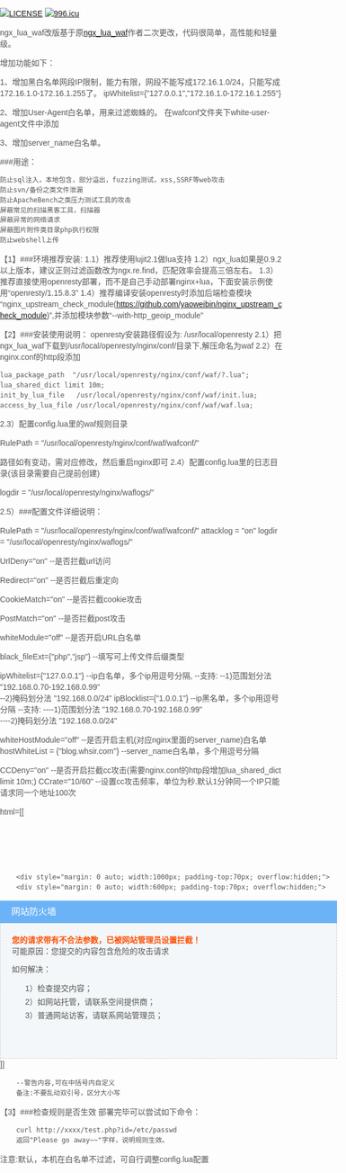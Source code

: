 [![LICENSE](https://img.shields.io/badge/license-Anti%20996-blue.svg)](https://github.com/996icu/996.ICU/blob/master/LICENSE)
[![996.icu](https://img.shields.io/badge/link-996.icu-red.svg)](https://996.icu) 

ngx_lua_waf改版基于原[ngx_lua_waf](https://github.com/loveshell/ngx_lua_waf)作者二次更改，代码很简单，高性能和轻量级。


增加功能如下：

1、增加黑白名单网段IP限制，能力有限，网段不能写成172.16.1.0/24，只能写成172.16.1.0-172.16.1.255了。
ipWhitelist={"127.0.0.1","172.16.1.0-172.16.1.255"}

2、增加User-Agent白名单，用来过滤蜘蛛的。
在wafconf文件夹下white-user-agent文件中添加

3、增加server_name白名单。



###用途：

	防止sql注入，本地包含，部分溢出，fuzzing测试，xss,SSRF等web攻击
	防止svn/备份之类文件泄漏
	防止ApacheBench之类压力测试工具的攻击
	屏蔽常见的扫描黑客工具，扫描器
	屏蔽异常的网络请求
	屏蔽图片附件类目录php执行权限
	防止webshell上传
	
【1】###环境推荐安装:
1.1）推荐使用lujit2.1做lua支持
1.2）ngx_lua如果是0.9.2以上版本，建议正则过滤函数改为ngx.re.find，匹配效率会提高三倍左右。
1.3）推荐直接使用openresty部署，而不是自己手动部署nginx+lua，下面安装示例使用“openresty/1.15.8.3”
1.4）推荐编译安装openresty时添加后端检查模块 “nginx_upstream_check_module(https://github.com/yaoweibin/nginx_upstream_check_module)”,并添加模块参数“--with-http_geoip_module”

【2】###安装使用说明：
openresty安装路径假设为: /usr/local/openresty
2.1）把ngx_lua_waf下载到/usr/local/openresty/nginx/conf/目录下,解压命名为waf
2.2）在nginx.conf的http段添加

    lua_package_path  "/usr/local/openresty/nginx/conf/waf/?.lua";
    lua_shared_dict limit 10m;
    init_by_lua_file   /usr/local/openresty/nginx/conf/waf/init.lua;
    access_by_lua_file /usr/local/openresty/nginx/conf/waf/waf.lua;
		
2.3）配置config.lua里的waf规则目录

RulePath = "/usr/local/openresty/nginx/conf/waf/wafconf/"

路径如有变动，需对应修改，然后重启nginx即可
2.4）配置config.lua里的日志目录(该目录需要自己提前创建)

logdir = "/usr/local/openresty/nginx/waflogs/"

2.5）###配置文件详细说明：

RulePath = "/usr/local/openresty/nginx/conf/waf/wafconf/"
attacklog = "on"
logdir = "/usr/local/openresty/nginx/waflogs/"


UrlDeny="on"
--是否拦截url访问

Redirect="on"
--是否拦截后重定向

CookieMatch="on"
--是否拦截cookie攻击

PostMatch="on"
--是否拦截post攻击

whiteModule="off"
--是否开启URL白名单

black_fileExt={"php","jsp"}
--填写可上传文件后缀类型

ipWhitelist={"127.0.0.1"}
--ip白名单，多个ip用逗号分隔,
--支持:
--1)范围划分法 "192.168.0.70-192.168.0.99"  
--2)掩码划分法 "192.168.0.0/24"
ipBlocklist={"1.0.0.1"}
--ip黑名单，多个ip用逗号分隔
--支持:
----1)范围划分法 "192.168.0.70-192.168.0.99"  
----2)掩码划分法 "192.168.0.0/24"

whiteHostModule="off"
--是否开启主机(对应nginx里面的server_name)白名单
hostWhiteList = {"blog.whsir.com"}
--server_name白名单，多个用逗号分隔

CCDeny="on"
--是否开启拦截cc攻击(需要nginx.conf的http段增加lua_shared_dict limit 10m;)
CCrate="10/60"
--设置cc攻击频率，单位为秒.默认1分钟同一个IP只能请求同一个地址100次


html=[[
<html xmlns="http://www.w3.org/1999/xhtml"><head>
<meta http-equiv="Content-Type" content="text/html; charset=utf-8">
<title>网站防火墙</title>
<style>
p {
        line-height:20px;
}
ul{ list-style-type:none;}
li{ list-style-type:none;}
</style>
</head>

<body style=" padding:0; margin:0; font:14px/1.5 Microsoft Yahei, 宋体,sans-serif; color:#555;">

 <div style="margin: 0 auto; width:1000px; padding-top:70px; overflow:hidden;">
  
        <div style="margin: 0 auto; width:1000px; padding-top:70px; overflow:hidden;">
        <div style="margin: 0 auto; width:600px; padding-top:70px; overflow:hidden;">
  <div style="width:600px; float:left;">
    <div style=" height:40px; line-height:40px; color:#fff; font-size:16px; overflow:hidden; background:#6bb3f6; padding-left:20px;">网站防火墙 </div>
    <div style="border:1px dashed #cdcece; border-top:none; font-size:14px; background:#fff; color:#555; line-height:24px; height:220px; padding:20px 20px 0 20px; overflow-y:auto;background:#f3f7f9;">
      <p style=" margin-top:0px; margin-bottom:0px; margin-left:0px; margin-right:0px; -qt-block-indent:0; text-indent:0px;"><span style=" font-weight:600; color:#fc4f03;">您的请求带有不合法参数，已被网站管理员设置拦截！</span></p>
<p style=" margin-top:0px; margin-bottom:0px; margin-left:0px; margin-right:0px; -qt-block-indent:0; text-indent:0px;">可能原因：您提交的内容包含危险的攻击请求</p>
<p style=" margin-top:12px; margin-bottom:12px; margin-left:0px; margin-right:0px; -qt-block-indent:1; text-indent:0px;">如何解决：</p>
<ul style="margin-top: 0px; margin-bottom: 0px; margin-left: 0px; margin-right: 0px; -qt-list-indent: 1;"><li style=" margin-top:12px; margin-bottom:0px; margin-left:0px; margin-right:0px; -qt-block-in
dent:0; text-indent:0px;">1）检查提交内容；</li>
<li style=" margin-top:0px; margin-bottom:0px; margin-left:0px; margin-right:0px; -qt-block-indent:0; text-indent:0px;">2）如网站托管，请联系空间提供商；</li>
<li style=" margin-top:0px; margin-bottom:0px; margin-left:0px; margin-right:0px; -qt-block-indent:0; text-indent:0px;">3）普通网站访客，请联系网站管理员；</li></ul>
    </div>
  </div>
</div> </div> </div>
</body></html>
]]

        --警告内容,可在中括号内自定义
        备注:不要乱动双引号，区分大小写
		
【3】###检查规则是否生效
部署完毕可以尝试如下命令：

        curl http://xxxx/test.php?id=/etc/passwd
        返回"Please go away~~"字样，说明规则生效。
		
注意:默认，本机在白名单不过滤，可自行调整config.lua配置
